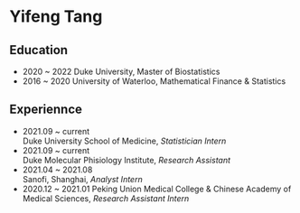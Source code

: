 # Yifeng Tang
## Education
* 2020 ~ 2022 Duke University, Master of Biostatistics  
* 2016 ~ 2020 University of Waterloo, Mathematical Finance & Statistics

## Experiennce
* 2021.09 ~ current  
Duke University School of Medicine, *Statistician Intern*  
* 2021.09 ~ current  
Duke Molecular Phisiology Institute, *Research Assistant*
* 2021.04 ~ 2021.08  
Sanofi, Shanghai, *Analyst Intern*
* 2020.12 ~ 2021.01
Peking Union Medical College & Chinese Academy of Medical Sciences, *Research Assistant Intern*

